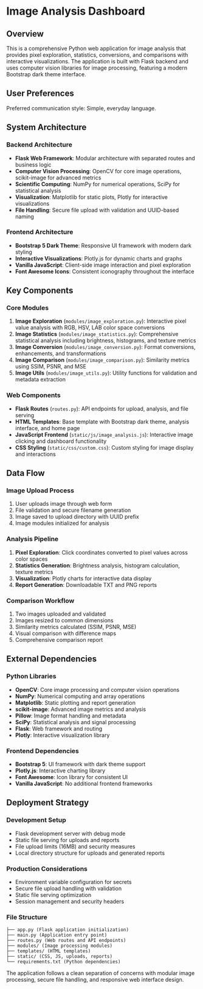 # Image Analysis Dashboard

## Overview

This is a comprehensive Python web application for image analysis that provides pixel exploration, statistics, conversions, and comparisons with interactive visualizations. The application is built with Flask backend and uses computer vision libraries for image processing, featuring a modern Bootstrap dark theme interface.

## User Preferences

Preferred communication style: Simple, everyday language.

## System Architecture

### Backend Architecture
- **Flask Web Framework**: Modular architecture with separated routes and business logic
- **Computer Vision Processing**: OpenCV for core image operations, scikit-image for advanced metrics
- **Scientific Computing**: NumPy for numerical operations, SciPy for statistical analysis
- **Visualization**: Matplotlib for static plots, Plotly for interactive visualizations
- **File Handling**: Secure file upload with validation and UUID-based naming

### Frontend Architecture
- **Bootstrap 5 Dark Theme**: Responsive UI framework with modern dark styling
- **Interactive Visualizations**: Plotly.js for dynamic charts and graphs
- **Vanilla JavaScript**: Client-side image interaction and pixel exploration
- **Font Awesome Icons**: Consistent iconography throughout the interface

## Key Components

### Core Modules
1. **Image Exploration** (`modules/image_exploration.py`): Interactive pixel value analysis with RGB, HSV, LAB color space conversions
2. **Image Statistics** (`modules/image_statistics.py`): Comprehensive statistical analysis including brightness, histograms, and texture metrics
3. **Image Conversion** (`modules/image_conversion.py`): Format conversions, enhancements, and transformations
4. **Image Comparison** (`modules/image_comparison.py`): Similarity metrics using SSIM, PSNR, and MSE
5. **Image Utils** (`modules/image_utils.py`): Utility functions for validation and metadata extraction

### Web Components
- **Flask Routes** (`routes.py`): API endpoints for upload, analysis, and file serving
- **HTML Templates**: Base template with Bootstrap dark theme, analysis interface, and home page
- **JavaScript Frontend** (`static/js/image_analysis.js`): Interactive image clicking and dashboard functionality
- **CSS Styling** (`static/css/custom.css`): Custom styling for image display and interactions

## Data Flow

### Image Upload Process
1. User uploads image through web form
2. File validation and secure filename generation
3. Image saved to upload directory with UUID prefix
4. Image modules initialized for analysis

### Analysis Pipeline
1. **Pixel Exploration**: Click coordinates converted to pixel values across color spaces
2. **Statistics Generation**: Brightness analysis, histogram calculation, texture metrics
3. **Visualization**: Plotly charts for interactive data display
4. **Report Generation**: Downloadable TXT and PNG reports

### Comparison Workflow
1. Two images uploaded and validated
2. Images resized to common dimensions
3. Similarity metrics calculated (SSIM, PSNR, MSE)
4. Visual comparison with difference maps
5. Comprehensive comparison report

## External Dependencies

### Python Libraries
- **OpenCV**: Core image processing and computer vision operations
- **NumPy**: Numerical computing and array operations
- **Matplotlib**: Static plotting and report generation
- **scikit-image**: Advanced image metrics and analysis
- **Pillow**: Image format handling and metadata
- **SciPy**: Statistical analysis and signal processing
- **Flask**: Web framework and routing
- **Plotly**: Interactive visualization library

### Frontend Dependencies
- **Bootstrap 5**: UI framework with dark theme support
- **Plotly.js**: Interactive charting library
- **Font Awesome**: Icon library for consistent UI
- **Vanilla JavaScript**: No additional frontend frameworks

## Deployment Strategy

### Development Setup
- Flask development server with debug mode
- Static file serving for uploads and reports
- File upload limits (16MB) and security measures
- Local directory structure for uploads and generated reports

### Production Considerations
- Environment variable configuration for secrets
- Secure file upload handling with validation
- Static file serving optimization
- Session management and security headers

### File Structure
```
├── app.py (Flask application initialization)
├── main.py (Application entry point)
├── routes.py (Web routes and API endpoints)
├── modules/ (Image processing modules)
├── templates/ (HTML templates)
├── static/ (CSS, JS, uploads, reports)
└── requirements.txt (Python dependencies)
```

The application follows a clean separation of concerns with modular image processing, secure file handling, and responsive web interface design.